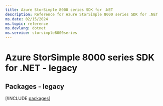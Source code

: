 ```yaml
---
title: Azure StorSimple 8000 series SDK for .NET
description: Reference for Azure StorSimple 8000 series SDK for .NET
ms.date: 02/15/2024
ms.topic: reference
ms.devlang: dotnet
ms.service: storsimple8000series
---
```

# Azure StorSimple 8000 series SDK for .NET - legacy
## Packages - legacy
[!INCLUDE [packages](storsimple-8000-series-index.md)]